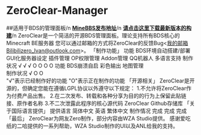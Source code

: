 # ZeroClear-Manager
##适用于BDS的管理面板/n
**[MineBBS发布地址](https://www.minebbs.com/resources/zeroclear.1820/)**/n
**[请点击这里下载最新版本的构建](https://https://github.com/Litezero/ZeroClear-Manager/releases)**/n
ZeroClear是一个简洁的开源BDS管理面板。理论支持所有BDS核心的Minecraft BE服务器
您可以通过邮箱的方式将ZeroClear的反馈Bug<我的邮箱Bilibilizero_lvan@outlook.com>。
「制作功能」
功能	BDS环境自动搭建/部署	GUI化服务器设定	插件管理	OP权限管理	Addon管理	QQ机器人	多语言支持
制作状况	√	√	√	O	O	O	O
功能	BDS崩溃自启	彩色输出	地图管理					
制作状况	√	O	O					
"√"表示已经制作好的功能
"O"表示正在制作的功能
「开源相关」
ZeroClear是开源的，但确定您能在遵循LGPL协议以外遵守以下规定：
1.不允许将ZeroClear作为付费产品出售。
2.在二次发布、转载和各种分享为目的的行为上保留此贴链接、原作者名称
3.不二次泄露此程序的核心源代码
ZeroClear Github存储库
「关于国际语言提供」
提供语言	简体中文	英语	繁体中文
制作情况	完成	完成	完成
「最后」
ZeroClear为网友Zero制作，部分内容由WZA Studio提供。
感谢爱吃纸的二哈提供的一系列帮助，WZA Studio制作的UI以及ANL给我的支持。
